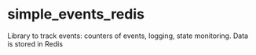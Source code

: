 simple_events_redis
===================

Library to track events: counters of events, logging, state monitoring. Data is stored in Redis